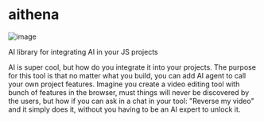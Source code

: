 # aithena

![image](https://github.com/user-attachments/assets/5487a741-c94c-4777-8f21-af252abfe552)

AI library for integrating AI in your JS projects

AI is super cool, but how do you integrate it into your projects. The purpose for this tool is that no matter what you build, you can add
AI agent to call your own project features. Imagine you create a video editing tool with bunch of features in the browser, must things
will never be discovered by the users, but how if you can ask in a chat in your tool: "Reverse my video" and it simply does it, without
you having to be an AI expert to unlock it. 
